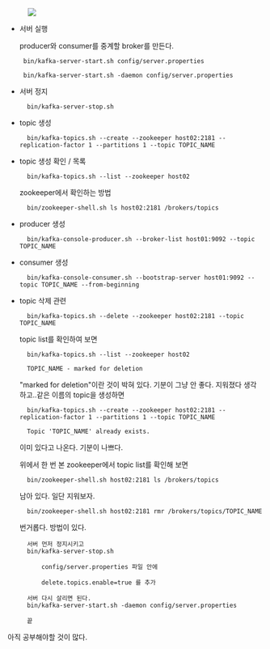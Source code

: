 
<figure>
  <img src="kafka.png">
  <figcaption></figcaption>
</figure>

-  서버 실행

    producer와 consumer를 중계할 broker를 만든다.  

        bin/kafka-server-start.sh config/server.properties

        bin/kafka-server-start.sh -daemon config/server.properties

- 서버 정지

        bin/kafka-server-stop.sh


- topic 생성

        bin/kafka-topics.sh --create --zookeeper host02:2181 --replication-factor 1 --partitions 1 --topic TOPIC_NAME


- topic 생성 확인 / 목록

        bin/kafka-topics.sh --list --zookeeper host02

    zookeeper에서 확인하는 방법
        
        bin/zookeeper-shell.sh ls host02:2181 /brokers/topics

- producer 생성

        bin/kafka-console-producer.sh --broker-list host01:9092 --topic TOPIC_NAME

- consumer 생성

        bin/kafka-console-consumer.sh --bootstrap-server host01:9092 --topic TOPIC_NAME --from-beginning

- topic 삭제 관련

        bin/kafka-topics.sh --delete --zookeeper host02:2181 --topic TOPIC_NAME

    topic list를 확인하여 보면

        bin/kafka-topics.sh --list --zookeeper host02

        TOPIC_NAME - marked for deletion

    "marked for deletion"이란 것이 박혀 있다. 기분이 그냥 안 좋다. 지워졌다 생각하고..같은 이름의 topic을 생성하면

        bin/kafka-topics.sh --create --zookeeper host02:2181 --replication-factor 1 --partitions 1 --topic TOPIC_NAME

        Topic 'TOPIC_NAME' already exists.

    이미 있다고 나온다. 기분이 나쁘다.

    위에서 한 번 본 zookeeper에서 topic list를 확인해 보면

        bin/zookeeper-shell.sh host02:2181 ls /brokers/topics

    남아 있다. 일단 지워보자.

        bin/zookeeper-shell.sh host02:2181 rmr /brokers/topics/TOPIC_NAME

    번거롭다. 방법이 있다.

        서버 먼저 정지시키고
        bin/kafka-server-stop.sh

            config/server.properties 파일 안에

            delete.topics.enable=true 를 추가

        서버 다시 살리면 된다.
        bin/kafka-server-start.sh -daemon config/server.properties

        끝
        
아직 공부해야할 것이 많다.